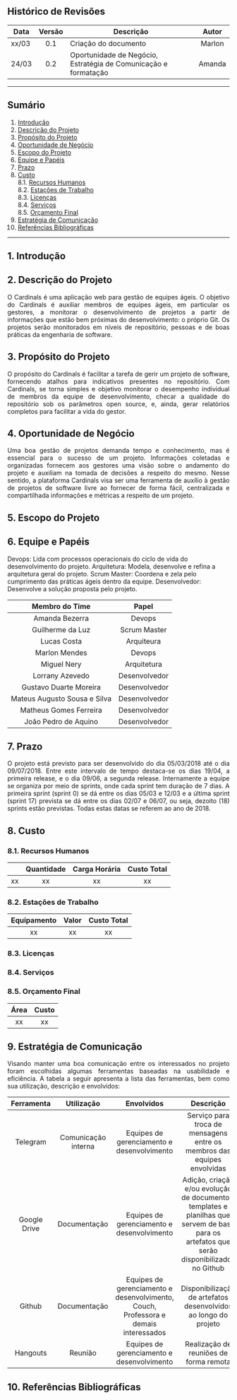 ## Histórico de Revisões

| Data | Versão | Descrição | Autor |
| ---- | :----: | --------- | :---: |
| xx/03 | 0.1 | Criação do documento | Marlon |
| 24/03 | 0.2 | Oportunidade de Negócio, Estratégia de Comunicação e formatação | Amanda |

------------------------------------
## Sumário
1. [Introdução](#1-introdu%C3%A7%C3%A3o)
2. [Descrição do Projeto](#2-descri%C3%A7%C3%A3o-do-projeto)
3. [Propósito do Projeto](#3-propósito-do-projeto)
4. [Oportunidade de Negócio](#4-oportunidade-de-neg%C3%B3cio)
5. [Escopo do Projeto](#5-escopo-do-projeto)
6. [Equipe e Papéis](#6-equipe-e-pap%C3%A9is)
7. [Prazo](#7-prazo)
8. [Custo](#8-custo)                                        
  8.1. [Recursos Humanos](#recursos-humanos)                   
  8.2. [Estações de Trabalho](#estacoes-de-trabalho)                       
  8.3. [Licenças](#licencas)                               
  8.4. [Serviços](#servicos)                         
  8.5. [Orçamento Final](#orcamento-final)
9. [Estratégia de Comunicação](#9-estrat%C3%A9gia-de-comunica%C3%A7%C3%A3o)
10. [Referências Bibliográficas](#10-refer%C3%AAncias-bibliogr%C3%A1ficas)

------------------------------------

## 1. Introdução

## 2. Descrição do Projeto
<p align="justify">O Cardinals é uma aplicação web para gestão de equipes ágeis. O objetivo do Cardinals é auxiliar membros de equipes ágeis, em particular os gestores, a monitorar o desenvolvimento de projetos a partir de informações que estão bem próximas do desenvolvimento: o próprio Git. Os projetos serão monitorados em níveis de repositório, pessoas e de boas práticas da engenharia de software.</p>

## 3. Propósito do Projeto
<p align="justify">O propósito do Cardinals é facilitar a tarefa de gerir um projeto de software, fornecendo atalhos para indicativos presentes no repositório. Com Cardinals, se torna simples e objetivo monitorar o desempenho individual de membros da equipe de desenvolvimento, checar a qualidade do repositório sob os parâmetros open source, e, ainda, gerar relatórios completos para facilitar a vida do gestor.</p>

## 4. Oportunidade de Negócio
<p align="justify">Uma boa gestão de projetos demanda tempo e conhecimento, mas é essencial para o sucesso de um projeto. Informações coletadas e organizadas fornecem aos gestores uma visão sobre o andamento do projeto e auxiliam na tomada de decisões a respeito do mesmo. Nesse sentido, a plataforma Cardinals visa ser uma ferramenta de auxílio à gestão de projetos de software livre ao fornecer de forma fácil, centralizada e compartilhada informações e métricas a respeito de um projeto.</p>

## 5. Escopo do Projeto

## 6. Equipe e Papéis

Devops: Lida com processos operacionais do ciclo de vida do desenvolvimento do projeto.
Arquitetura: Modela, desenvolve e refina a arquitetura geral do projeto.
Scrum Master: Coordena e zela pelo cumprimento das práticas ágeis dentro da equipe.
Desenvolvedor: Desenvolve a solução proposta pelo projeto.

| Membro do Time | Papel |
| :-------: | :---: |
| Amanda Bezerra | Devops|
| Guilherme da Luz| Scrum Master|
| Lucas Costa| Arquiteura |
| Marlon Mendes| Devops |
| Miguel Nery| Arquitetura|
| Lorrany Azevedo| Desenvolvedor|
| Gustavo Duarte Moreira| Desenvolvedor|
| Mateus Augusto Sousa e Silva| Desenvolvedor|
| Matheus Gomes Ferreira| Desenvolvedor|
| João Pedro de Aquino  | Desenvolvedor|

## 7. Prazo

<p align="justify">O projeto está previsto para ser desenvolvido do dia 05/03/2018 até o dia 09/07/2018. Entre este intervalo de tempo destaca-se os dias 19/04, a primeira release, e o dia 09/06, a segunda release. Internamente a equipe se organiza por meio de sprints, onde cada sprint tem duração de 7 dias. A primeira sprint (sprint 0) se dá entre os dias 05/03 e 12/03 e a última sprint (sprint 17) prevista se dá entre os dias 02/07 e 06/07, ou seja, dezoito (18) sprints estão previstas. Todas estas datas se referem ao ano de 2018.</p>

## 8. Custo

### 8.1. Recursos Humanos <a name="recursos-humanos"></a>

|      | **Quantidade** | **Carga Horária** | **Custo Total** |
| :--: | :------------: | :---------------: | :-------------: |
| xx | xx | xx | xx |

### 8.2. Estações de Trabalho <a name="estacoes-de-trabalho"></a>

| **Equipamento** | **Valor** | **Custo Total** |
| :-------------: | :-------: | :-------------: |
| xx | xx | xx |

### 8.3. Licenças <a name="licencas"></a>

### 8.4. Serviços <a name="servicos"></a>

### 8.5. Orçamento Final <a name="orcamento-final"></a>

| **Área** | **Custo** |
| :------: | :-------: |
| xx | xx |

## 9. Estratégia de Comunicação
<p align="justify">Visando manter uma boa comunicação entre os interessados no projeto foram escolhidas algumas ferramentas baseadas na usabilidade e eficiência. A tabela a seguir apresenta a lista das ferramentas, bem como sua utilização, descrição e envolvidos:</p>

| Ferramenta | Utilização	| Envolvidos	| Descrição
| :-------: | :---: | :---: | :---: | 
| Telegram | Comunicação interna | Equipes de gerenciamento e desenvolvimento | Serviço para troca de mensagens entre os membros das equipes envolvidas
| Google Drive | Documentação | Equipes de gerenciamento e desenvolvimento | Adição, criação e/ou evolução de documentos, templates e planilhas que servem de base para os artefatos que serão disponibilizados no Github |
| Github | Documentação | Equipes de gerenciamento e desenvolvimento, Couch, Professora e demais interessados | Disponibilização de artefatos desenvolvidos ao longo do projeto |
| Hangouts | Reunião | Equipes de gerenciamento e desenvolvimento | Realização de reuniões de forma remota |


## 10. Referências Bibliográficas
